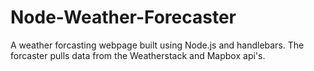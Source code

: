 # Node-Weather-Forecaster
A weather forcasting webpage built using Node.js and handlebars. The forcaster pulls data from the Weatherstack and Mapbox api's.
